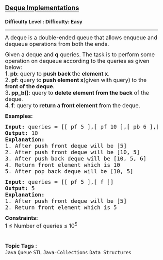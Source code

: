 <h2><a href="https://www.geeksforgeeks.org/problems/deque-implementations/1?page=2&category=Java&sortBy=submissions">Deque Implementations</a></h2><h3>Difficulty Level : Difficulty: Easy</h3><hr><div class="problems_problem_content__Xm_eO"><p><span style="font-size: 18px;">A deque is a double-ended queue that allows enqueue and dequeue operations from both the ends.</span></p>
<p><span style="font-size: 18px;">Given a deque and <strong>q</strong> queries. The task is to perform some operation on dequeue according to the queries as given below:<br>1.<strong> pb</strong>: query to <strong>push back </strong>the <strong>element x</strong>.<br>2.<strong> pf</strong>: query to<strong> push element x</strong>(given with query) to the <strong>front of the deque</strong>.<br>3<strong>. pp_b()</strong>: query to <strong>delete element from the back</strong> of the deque.<br>4.<strong> f</strong>: query to<strong> return a front element</strong> from the deque.</span></p>
<p><span style="font-size: 18px;"><strong>Examples:</strong></span></p>
<pre><span style="font-size: 18px;"><strong>Input: </strong>queries = [[ pf 5 ],[ pf 10 ],[ pb 6 ],[ f ],[ pp_b ]]
<strong>Output:</strong> 10
<strong>Explanation:</strong> 
1. After push front deque will be [5]
2. After push front deque will be [10, 5]
3. After push back deque will be [10, 5, 6]
4. Return front element which is 10
5. After pop back deque will be [10, 5]</span></pre>
<pre><span style="font-size: 18px;"><strong>Input:</strong> queries = [[ pf 5 ],[ f ]]
<strong>Output:</strong> 5 
<strong>Explanation:</strong>
1. After push front deque will be [5]
2. Return front element which is 5
</span></pre>
<p><span style="font-size: 18px;"><strong>Constraints:</strong><br>1 ≤ Number of queries ≤ 10<sup>5</sup></span></p></div><br><p><span style=font-size:18px><strong>Topic Tags : </strong><br><code>Java</code>&nbsp;<code>Queue</code>&nbsp;<code>STL</code>&nbsp;<code>Java-Collections</code>&nbsp;<code>Data Structures</code>&nbsp;